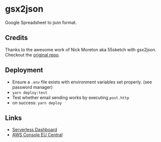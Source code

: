 # gsx2json

Google Spreadsheet to json format.

## Credits

Thanks to the awesome work of Nick Moreton aka 55sketch with gsx2json. Checkout the [original repo](https://github.com/55sketch/gsx2json).

## Deployment

- Ensure a `.env` file exists with environment variables set properly. (see password manager)
- `yarn deploy:test`
- Test whether email sending works by executing `post.http`
- on success: `yarn deploy`

## Links

- [Serverless Dashboard](https://dashboard.serverless.com)
- [AWS Console EU Central](https://eu-central-1.console.aws.amazon.com/console/home?region=eu-central-1#)
